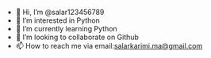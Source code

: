 - 👋 Hi, I’m @salar123456789
- 👀 I’m interested in Python 
- 🌱 I’m currently learning Python
- 💞️ I’m looking to collaborate on Github
- 📫 How to reach me via email:salarkarimi.ma@gmail.com

<!---
salar123456789/salar123456789 is a ✨ special ✨ repository because its `README.md` (this file) appears on your GitHub profile.
You can click the Preview link to take a look at your changes.
--->
